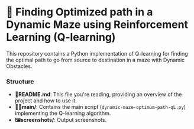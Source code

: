 # 🧩 Finding Optimized path in a Dynamic Maze using Reinforcement Learning (Q-learning)

This repository contains a Python implementation of Q-learning for finding the optimal path to go from source to destination in a maze with Dynamic Obstacles.

### Structure

- **📃README.md**: This file you're reading, providing an overview of the project and how to use it.
- **🧑‍💻main/**: Contains the main script (`dynamic-maze-optimum-path-qL.py`) implementing the Q-learning algorithm.
- **🖼screenshots/**: Output screenshots.

